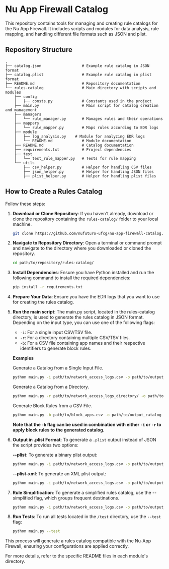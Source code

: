 # Nu App Firewall Catalog

This repository contains tools for managing and creating rule catalogs for the Nu App Firewall. It includes scripts and modules for data analysis, rule mapping, and handling different file formats such as JSON and plist.

## Repository Structure

```plaintext
.
├── catalog.json                  # Example rule catalog in JSON format
├── catalog.plist                 # Example rule catalog in plist format
├── README.md                     # Repository documentation
└── rules-catalog                 # Main directory with scripts and modules
    ├── config
    │   ├── consts.py             # Constants used in the project
    ├── main.py                   # Main script for catalog creation and management
    ├── managers
    │   └── rule_manager.py       # Manages rules and their operations
    ├── mappers
    │   └── rule_mapper.py        # Maps rules according to EDR logs
    ├── module
    │   ├── log_analysis.py    # Module for analyzing EDR logs
    │   └── README.md             # Module documentation
    ├── README.md                 # Catalog documentation
    ├── requirements.txt          # Project dependencies
    ├── test
    │   └── test_rule_mapper.py   # Tests for rule mapping
    └── utils
        ├── csv_helper.py         # Helper for handling CSV files
        ├── json_helper.py        # Helper for handling JSON files
        ├── plist_helper.py       # Helper for handling plist files
```

## How to Create a Rules Catalog

Follow these steps:

1. **Download or Clone Repository**: If you haven't already, download or clone the repository containing the `rules-catalog/` folder to your local machine.

    ```bash
    git clone https://github.com/nufuturo-ufcg/nu-app-firewall-catalog.git
    ```

2. **Navigate to Repository Directory**: Open a terminal or command prompt and navigate to the directory where you downloaded or cloned the repository.

    ```bash
    cd path/to/repository/rules-catalog/
    ```

3. **Install Dependencies**: Ensure you have Python installed and run the following command to install the required dependencies:

    ```bash
    pip install -r requirements.txt
    ```

4. **Prepare Your Data**: Ensure you have the EDR logs that you want to use for creating the rules catalog.

5. **Run the main script**: The main.py script, located in the rules-catalog directory, is used to generate the rules catalog in JSON format. Depending on the input type, you can use one of the following flags:

    - `-i`: For a single input CSV/TSV file.
    - `-r`: For a directory containing multiple CSV/TSV files.
    - `-b`: For a CSV file containing app names and their respective identifiers to generate block rules.

        
    **Examples**

    Generate a Catalog from a Single Input File.
    ```bash
    python main.py -i path/to/network_access_logs.csv -o path/to/output_catalog
    ```

    Generate a Catalog from a Directory.
    ```bash
    python main.py -r path/to/network_access_logs_directory/ -o path/to/output_catalog
    ```

    Generate Block Rules from a CSV File.
    ```bash
    python main.py -b path/to/block_apps.csv -o path/to/output_catalog
    ```

    **Note that the `-b` flag can be used in combination with either `-i` or `-r` to apply block rules to the generated catalog.**

6. **Output in .plist Format**: To generate a `.plist` output instead of JSON the script provides two options:

    **--plist**: To generate a binary plist output:
    ```bash
    python main.py -i path/to/network_access_logs.csv -o path/to/output_catalog --plist
    ```

    **--plist-xml**: To generate an XML plist output:
    ```bash
    python main.py -i path/to/network_access_logs.csv -o path/to/output_catalog --plist-xml
    ```

7. **Rule Simplification**: To generate a simplified rules catalog, use the --simplified flag, which groups frequent destinations.

    ```bash
    python main.py -i path/to/network_access_logs.csv -o path/to/output_catalog --simplified
    ```

8. **Run Tests**: To run all tests located in the `/test` directory, use the `--test` flag:

    ```bash
    python main.py --test
    ```

This process will generate a rules catalog compatible with the Nu-App Firewall, ensuring your configurations are applied correctly.

For more details, refer to the specific README files in each module's directory.